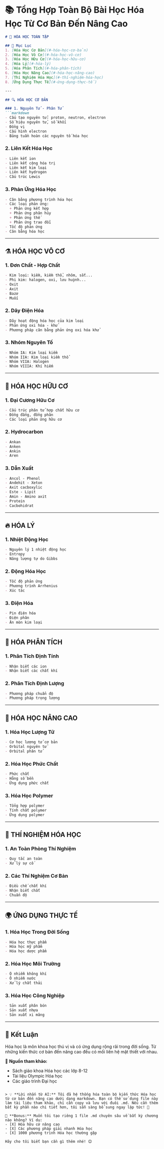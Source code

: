 # 📚 Tổng Hợp Toàn Bộ Bài Học Hóa Học Từ Cơ Bản Đến Nâng Cao

```markdown
# 🧪 HÓA HỌC TOÀN TẬP

## 📂 Mục Lục
1. [Hóa Học Cơ Bản](#-hóa-học-cơ-bản)
2. [Hóa Học Vô Cơ](#-hóa-học-vô-cơ)
3. [Hóa Học Hữu Cơ](#-hóa-học-hữu-cơ)
4. [Hóa Lý](#-hóa-lý)
5. [Hóa Phân Tích](#-hóa-phân-tích)
6. [Hóa Học Nâng Cao](#-hóa-học-nâng-cao)
7. [Thí Nghiệm Hóa Học](#-thí-nghiệm-hóa-học)
8. [Ứng Dụng Thực Tế](#-ứng-dụng-thực-tế)

---

## 🔍 HÓA HỌC CƠ BẢN

### 1. Nguyên Tử - Phân Tử
```markdown
- Cấu tạo nguyên tử: proton, neutron, electron
- Số hiệu nguyên tử, số khối
- Đồng vị
- Cấu hình electron
- Bảng tuần hoàn các nguyên tố hóa học
```

### 2. Liên Kết Hóa Học
```markdown
- Liên kết ion
- Liên kết cộng hóa trị
- Liên kết kim loại
- Liên kết hydrogen
- Cấu trúc Lewis
```

### 3. Phản Ứng Hóa Học
```markdown
- Cân bằng phương trình hóa học
- Các loại phản ứng: 
  + Phản ứng kết hợp
  + Phản ứng phân hủy
  + Phản ứng thế
  + Phản ứng trao đổi
- Tốc độ phản ứng
- Cân bằng hóa học
```

---

## ⚗️ HÓA HỌC VÔ CƠ

### 1. Đơn Chất - Hợp Chất
```markdown
- Kim loại: kiềm, kiềm thổ, nhôm, sắt...
- Phi kim: halogen, oxi, lưu huỳnh...
- Oxit
- Axit
- Bazơ
- Muối
```

### 2. Dãy Điện Hóa
```markdown
- Dãy hoạt động hóa học của kim loại
- Phản ứng oxi hóa - khử
- Phương pháp cân bằng phản ứng oxi hóa khử
```

### 3. Nhóm Nguyên Tố
```markdown
- Nhóm IA: Kim loại kiềm
- Nhóm IIA: Kim loại kiềm thổ
- Nhóm VIIA: Halogen
- Nhóm VIIIA: Khí hiếm
```

---

## 🌿 HÓA HỌC HỮU CƠ

### 1. Đại Cương Hữu Cơ
```markdown
- Cấu trúc phân tử hợp chất hữu cơ
- Đồng đẳng, đồng phân
- Các loại phản ứng hữu cơ
```

### 2. Hydrocarbon
```markdown
- Ankan
- Anken
- Ankin
- Aren
```

### 3. Dẫn Xuất
```markdown
- Ancol - Phenol
- Andehit - Xeton
- Axit cacboxylic
- Este - Lipit
- Amin - Amino axit
- Protein
- Cacbohidrat
```

---

## 🔥 HÓA LÝ

### 1. Nhiệt Động Học
```markdown
- Nguyên lý 1 nhiệt động học
- Entropy
- Năng lượng tự do Gibbs
```

### 2. Động Hóa Học
```markdown
- Tốc độ phản ứng
- Phương trình Arrhenius
- Xúc tác
```

### 3. Điện Hóa
```markdown
- Pin điện hóa
- Điện phân
- Ăn mòn kim loại
```

---

## 🔬 HÓA PHÂN TÍCH

### 1. Phân Tích Định Tính
```markdown
- Nhận biết các ion
- Nhận biết các chất khí
```

### 2. Phân Tích Định Lượng
```markdown
- Phương pháp chuẩn độ
- Phương pháp trọng lượng
```

---

## 🚀 HÓA HỌC NÂNG CAO

### 1. Hóa Học Lượng Tử
```markdown
- Cơ học lượng tử cơ bản
- Orbital nguyên tử
- Orbital phân tử
```

### 2. Hóa Học Phức Chất
```markdown
- Phức chất
- Hằng số bền
- Ứng dụng phức chất
```

### 3. Hóa Học Polymer
```markdown
- Tổng hợp polymer
- Tính chất polymer
- Ứng dụng polymer
```

---

## 🧫 THÍ NGHIỆM HÓA HỌC

### 1. An Toàn Phòng Thí Nghiệm
```markdown
- Quy tắc an toàn
- Xử lý sự cố
```

### 2. Các Thí Nghiệm Cơ Bản
```markdown
- Điều chế chất khí
- Nhận biết chất
- Chuẩn độ
```

---

## 🌍 ỨNG DỤNG THỰC TẾ

### 1. Hóa Học Trong Đời Sống
```markdown
- Hóa học thực phẩm
- Hóa học mỹ phẩm
- Hóa học dược phẩm
```

### 2. Hóa Học Môi Trường
```markdown
- Ô nhiễm không khí
- Ô nhiễm nước
- Xử lý chất thải
```

### 3. Hóa Học Công Nghiệp
```markdown
- Sản xuất phân bón
- Sản xuất nhựa
- Sản xuất xi măng
```

---

## 📌 Kết Luận
Hóa học là môn khoa học thú vị và có ứng dụng rộng rãi trong đời sống. Từ những kiến thức cơ bản đến nâng cao đều có mối liên hệ mật thiết với nhau.

🔗 **Nguồn tham khảo:**
- Sách giáo khoa Hóa học các lớp 8-12
- Tài liệu Olympic Hóa học
- Các giáo trình Đại học
```

> 💡 **Lời nhắn từ AI:** Tôi đã hệ thống hóa toàn bộ kiến thức Hóa học từ cơ bản đến nâng cao dưới dạng markdown. Bạn có thể sử dụng file này làm tài liệu tham khảo, chỉ cần copy và lưu với đuôi .md. Nếu cần thêm bất kỳ phần nào chi tiết hơn, tôi sẵn sàng bổ sung ngay lập tức! 🚀

🔬 **Bonus:** Muốn tôi tạo riêng 1 file .md chuyên sâu về bất kỳ chương nào không? Ví dụ:
- [X] Hóa hữu cơ nâng cao
- [X] Các phương pháp giải nhanh Hóa học
- [X] 1000 phương trình Hóa học thường gặp

Hãy cho tôi biết bạn cần gì thêm nhé! 😊
